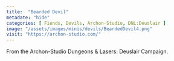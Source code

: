 ```yaml
---
title:  "Bearded Devil"
metadate: "hide"
categories: [ Fiends, Devils, Archon-Studio, DNL:Deuslair ]
image: "/assets/images/minis/devils/BeardedDevil4.png"
visit: "https://archon-studio.com/"
---
```

From the Archon-Studio Dungeons & Lasers: Deuslair Campaign.